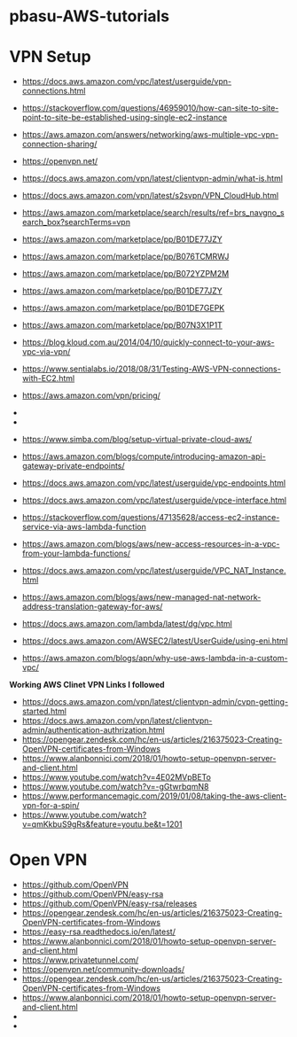 # pbasu-AWS-tutorials

# VPN Setup
* https://docs.aws.amazon.com/vpc/latest/userguide/vpn-connections.html
* https://stackoverflow.com/questions/46959010/how-can-site-to-site-point-to-site-be-established-using-single-ec2-instance
* https://aws.amazon.com/answers/networking/aws-multiple-vpc-vpn-connection-sharing/
* https://openvpn.net/
* https://docs.aws.amazon.com/vpn/latest/clientvpn-admin/what-is.html
* https://docs.aws.amazon.com/vpn/latest/s2svpn/VPN_CloudHub.html
* https://aws.amazon.com/marketplace/search/results/ref=brs_navgno_search_box?searchTerms=vpn
* https://aws.amazon.com/marketplace/pp/B01DE77JZY
* https://aws.amazon.com/marketplace/pp/B076TCMRWJ
* https://aws.amazon.com/marketplace/pp/B072YZPM2M
* https://aws.amazon.com/marketplace/pp/B01DE77JZY
* https://aws.amazon.com/marketplace/pp/B01DE7GEPK
* https://aws.amazon.com/marketplace/pp/B07N3X1P1T
* https://blog.kloud.com.au/2014/04/10/quickly-connect-to-your-aws-vpc-via-vpn/
* https://www.sentialabs.io/2018/08/31/Testing-AWS-VPN-connections-with-EC2.html
* https://aws.amazon.com/vpn/pricing/
* 
* 

* https://www.simba.com/blog/setup-virtual-private-cloud-aws/
* https://aws.amazon.com/blogs/compute/introducing-amazon-api-gateway-private-endpoints/
* https://docs.aws.amazon.com/vpc/latest/userguide/vpc-endpoints.html
* https://docs.aws.amazon.com/vpc/latest/userguide/vpce-interface.html
* https://stackoverflow.com/questions/47135628/access-ec2-instance-service-via-aws-lambda-function
* https://aws.amazon.com/blogs/aws/new-access-resources-in-a-vpc-from-your-lambda-functions/
* https://docs.aws.amazon.com/vpc/latest/userguide/VPC_NAT_Instance.html
* https://aws.amazon.com/blogs/aws/new-managed-nat-network-address-translation-gateway-for-aws/
* https://docs.aws.amazon.com/lambda/latest/dg/vpc.html
* https://docs.aws.amazon.com/AWSEC2/latest/UserGuide/using-eni.html
* https://aws.amazon.com/blogs/apn/why-use-aws-lambda-in-a-custom-vpc/


**__Working AWS Clinet VPN Links I followed__**
* https://docs.aws.amazon.com/vpn/latest/clientvpn-admin/cvpn-getting-started.html
* https://docs.aws.amazon.com/vpn/latest/clientvpn-admin/authentication-authrization.html
* https://opengear.zendesk.com/hc/en-us/articles/216375023-Creating-OpenVPN-certificates-from-Windows
* https://www.alanbonnici.com/2018/01/howto-setup-openvpn-server-and-client.html
* https://www.youtube.com/watch?v=4E02MVpBETo
* https://www.youtube.com/watch?v=-gGtwrbqmN8
* https://www.performancemagic.com/2019/01/08/taking-the-aws-client-vpn-for-a-spin/
* https://www.youtube.com/watch?v=qmKkbuS9gRs&feature=youtu.be&t=1201



# Open VPN
* https://github.com/OpenVPN
* https://github.com/OpenVPN/easy-rsa
* https://github.com/OpenVPN/easy-rsa/releases
* https://opengear.zendesk.com/hc/en-us/articles/216375023-Creating-OpenVPN-certificates-from-Windows
* https://easy-rsa.readthedocs.io/en/latest/
* https://www.alanbonnici.com/2018/01/howto-setup-openvpn-server-and-client.html
* https://www.privatetunnel.com/
* https://openvpn.net/community-downloads/
* https://opengear.zendesk.com/hc/en-us/articles/216375023-Creating-OpenVPN-certificates-from-Windows
* https://www.alanbonnici.com/2018/01/howto-setup-openvpn-server-and-client.html
* 
* 
